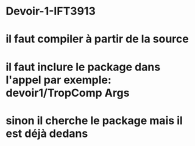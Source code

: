 # Devoir-1-IFT3913

# il faut compiler à partir de la source
# il faut inclure le package dans l'appel par exemple: devoir1/TropComp Args
# sinon il cherche le package mais il est déjà dedans
